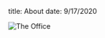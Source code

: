 title: About
date: 9/17/2020

![The Office][the-office]

[the-office]: {static}/images/The-Office.jpg
